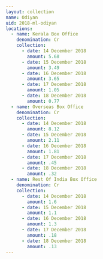 ```yaml
---
layout: collection
name: Odiyan
uid: 2018-ml-odiyan
locations:
  - name: Kerala Box Office
    denomination: Cr
    collection:
      - date: 14 December 2018
        amount: 5.68
      - date: 15 December 2018
        amount: 3.49
      - date: 16 December 2018
        amount: 3.65
      - date: 17 December 2018
        amount: 1.05
      - date: 18 December 2018
        amount: 0.77
  - name: Overseas Box Office 
    denomination: Cr
    collection:
      - date: 14 December 2018
        amount: 8.12
      - date: 15 December 2018
        amount: 2.11
      - date: 16 December 2018
        amount: 1.81
      - date: 17 December 2018
        amount: .45
      - date: 18 December 2018
        amount: .32
  - name: Rest Of India Box Office 
    denomination: Cr
    collection:
      - date: 14 December 2018
        amount: 1.6
      - date: 15 December 2018
        amount: 1.1
      - date: 16 December 2018
        amount: 1.3
      - date: 17 December 2018
        amount: .18
      - date: 18 December 2018
        amount: .13  
---
```

